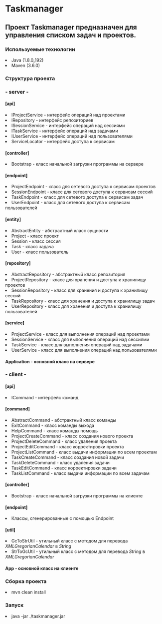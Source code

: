 <h1>Taskmanager</h1>

<h2>Проект Taskmanager предназначен для управления списком задач и проектов.</h2>

<h3>Используемые технологии</h3>

<li> Java (1.8.0_192)</li>

<li> Maven (3.6.0)</li>

<h3>Структура проекта</h3>

<h3>- server -</h3>

<h4>[api]</h4>

<li> IProjectService - интерфейс операций над проектами</li>

<li> IRepository - интерфейс репозиториев</li>

<li> ISessionService - интерфейс операций над сессиями</li>

<li> ITaskService - интерфейс операций над задачами</li>

<li> IUserService - интерфейс операций над пользователями</li>

<li> ServiceLocator - интерфейс доступа к сервисам</li>

<h4>[controller]</h4>

<li> Bootstrap - класс начальной загрузки программы на сервере</li>

<h4>[endpoint]</h4>

<li> ProjectEndpoint - класс для сетевого доступа к сервисам проектов</li>

<li> SessionEndpoint - класс для сетевого доступа к сервисам cессий</li>

<li> TaskEndpoint - класс для сетевого доступа к сервисам задач</li>

<li> UserEndpoint - класс для сетевого доступа к сервисам пользователей</li>

<h4>[entity]</h4>

<li> AbstractEntity - абстрактный класс сущности</li>

<li> Project - класс проект</li>

<li> Session - класс сессия</li>

<li> Task - класс задача</li>

<li> User - класс пользователь</li>

<h4>[repository]</h4>

<li> AbstractRepository - абстрактный класс репозитория</li>

<li> ProjectRepository - класс для хранения и доступа к хранилищу проектов</li>

<li> SessionRepository - класс для хранения и доступа к хранилищу сессий</li>

<li> TaskRepository - класс для хранения и доступа к хранилищу задач</li>

<li> UserRepository - класс для хранения и доступа к хранилищу пользователей</li>

<h4>[service]</h4>

<li> ProjectService - класс для выполнения операций над проектами</li>

<li> SessionService - класс для выполнения операций над сессиями</li>

<li> TaskService - класс для выполнения операций над задачами</li>

<li> UserService - класс для выполнения операций над пользователями</li>

<h4>Application - основной класс на сервере</h4>

<h3>- client -</h3>

<h4>[api]</h4>

<li> ICommand - интерфейс команд</li>

<h4>[command]</h4>

<li> AbstractCommand - абстрактный класс команды</li>

<li> ExitCommand - класс команды выхода</li>

<li> HelpCommand - класс команды помощь</li>

<li> ProjectCreateCommand - класс создания нового проекта</li>

<li> ProjectDeleteCommand - класс удаления проекта</li>

<li> ProjectEditCommand - класс корректировки проекта</li>

<li> ProjectListCommand - класс выдачи информации по всем проектам</li>

<li> TaskCreateCommand - класс создания новой задачи</li>

<li> TaskDeleteCommand - класс удаления задачи</li>

<li> TaskEditCommand - класс корректировки задачи</li>

<li> TaskListCommand - класс выдачи информации по всем задачам</li>

<h4>[controller]</h4>

<li> Bootstrap - класс начальной загрузки программы на клиенте</li>

<h4>[endpoint]</h4>

<li> Классы, сгенерированные с помощью Endpoint</li>

<h4>[util]</h4>

<li> GcToStrUtil - утильный класс с методом для перевода <i>XMLGregorianCalendar</i> в <i>String</i></li>
<li> StrToGcUtil - утильный класс с методом для перевода <i>String</i> в <i>XMLGregorianCalendar</i></li>

<h4>App - основной класс на клиенте</h4>

<h3>Сборка проекта</h3>

<li> mvn clean install</li>

<h3>Запуск</h3>

<li> java -jar ./taskmanager.jar</li>